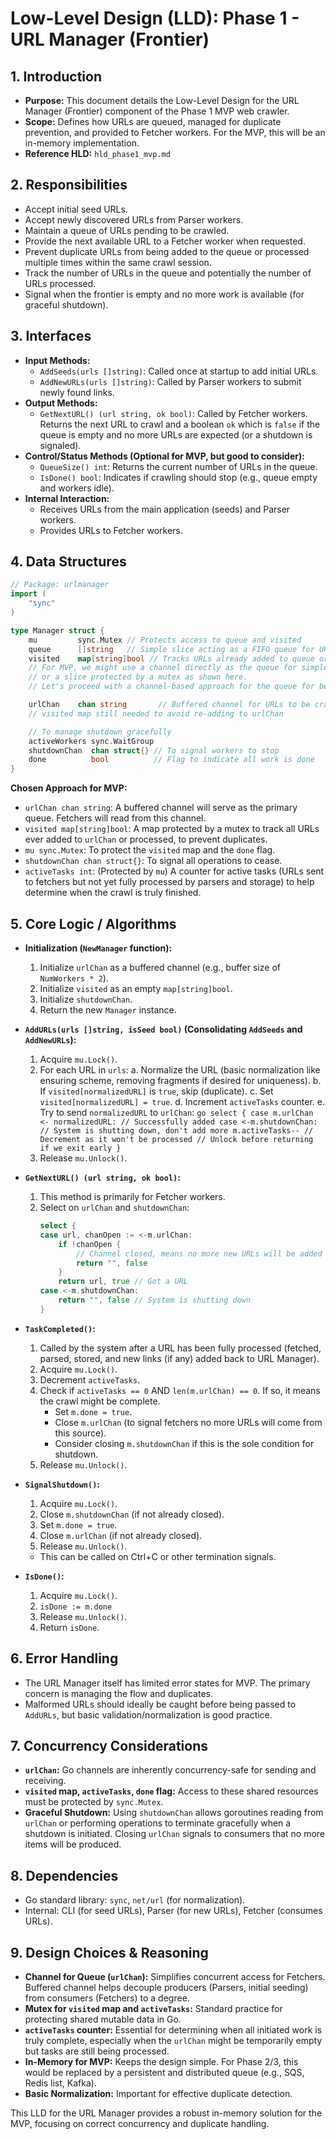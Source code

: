 # Low-Level Design (LLD): Phase 1 - URL Manager (Frontier)

## 1. Introduction

*   **Purpose:** This document details the Low-Level Design for the URL Manager (Frontier) component of the Phase 1 MVP web crawler.
*   **Scope:** Defines how URLs are queued, managed for duplicate prevention, and provided to Fetcher workers. For the MVP, this will be an in-memory implementation.
*   **Reference HLD:** `hld_phase1_mvp.md`

## 2. Responsibilities

*   Accept initial seed URLs.
*   Accept newly discovered URLs from Parser workers.
*   Maintain a queue of URLs pending to be crawled.
*   Provide the next available URL to a Fetcher worker when requested.
*   Prevent duplicate URLs from being added to the queue or processed multiple times within the same crawl session.
*   Track the number of URLs in the queue and potentially the number of URLs processed.
*   Signal when the frontier is empty and no more work is available (for graceful shutdown).

## 3. Interfaces

*   **Input Methods:**
    *   `AddSeeds(urls []string)`: Called once at startup to add initial URLs.
    *   `AddNewURLs(urls []string)`: Called by Parser workers to submit newly found links.
*   **Output Methods:**
    *   `GetNextURL() (url string, ok bool)`: Called by Fetcher workers. Returns the next URL to crawl and a boolean `ok` which is `false` if the queue is empty and no more URLs are expected (or a shutdown is signaled).
*   **Control/Status Methods (Optional for MVP, but good to consider):**
    *   `QueueSize() int`: Returns the current number of URLs in the queue.
    *   `IsDone() bool`: Indicates if crawling should stop (e.g., queue empty and workers idle).
*   **Internal Interaction:**
    *   Receives URLs from the main application (seeds) and Parser workers.
    *   Provides URLs to Fetcher workers.

## 4. Data Structures

```go
// Package: urlmanager
import (
    "sync"
)

type Manager struct {
    mu         sync.Mutex // Protects access to queue and visited
    queue      []string   // Simple slice acting as a FIFO queue for URLs
    visited    map[string]bool // Tracks URLs already added to queue or processed
    // For MVP, we might use a channel directly as the queue for simpler concurrency,
    // or a slice protected by a mutex as shown here.
    // Let's proceed with a channel-based approach for the queue for better concurrency handling.

    urlChan    chan string       // Buffered channel for URLs to be crawled
    // visited map still needed to avoid re-adding to urlChan

    // To manage shutdown gracefully
    activeWorkers sync.WaitGroup
    shutdownChan  chan struct{} // To signal workers to stop
    done          bool          // Flag to indicate all work is done
}
```

**Chosen Approach for MVP:**
*   `urlChan chan string`: A buffered channel will serve as the primary queue. Fetchers will read from this channel.
*   `visited map[string]bool`: A map protected by a mutex to track all URLs ever added to `urlChan` or processed, to prevent duplicates.
*   `mu sync.Mutex`: To protect the `visited` map and the `done` flag.
*   `shutdownChan chan struct{}`: To signal all operations to cease.
*   `activeTasks int`: (Protected by `mu`) A counter for active tasks (URLs sent to fetchers but not yet fully processed by parsers and storage) to help determine when the crawl is truly finished.

## 5. Core Logic / Algorithms

*   **Initialization (`NewManager` function):**
    1.  Initialize `urlChan` as a buffered channel (e.g., buffer size of `NumWorkers * 2`).
    2.  Initialize `visited` as an empty `map[string]bool`.
    3.  Initialize `shutdownChan`.
    4.  Return the new `Manager` instance.

*   **`AddURLs(urls []string, isSeed bool)` (Consolidating `AddSeeds` and `AddNewURLs`):**
    1.  Acquire `mu.Lock()`.
    2.  For each URL in `urls`:
        a.  Normalize the URL (basic normalization like ensuring scheme, removing fragments if desired for uniqueness).
        b.  If `visited[normalizedURL]` is `true`, skip (duplicate).
        c.  Set `visited[normalizedURL] = true`.
        d.  Increment `activeTasks` counter.
        e.  Try to send `normalizedURL` to `urlChan`:
            ```go
            select {
            case m.urlChan <- normalizedURL:
                // Successfully added
            case <-m.shutdownChan:
                // System is shutting down, don't add more
                m.activeTasks-- // Decrement as it won't be processed
                // Unlock before returning if we exit early
            }
            ```
    3.  Release `mu.Unlock()`.

*   **`GetNextURL() (url string, ok bool)`:**
    1.  This method is primarily for Fetcher workers.
    2.  Select on `urlChan` and `shutdownChan`:
        ```go
        select {
        case url, chanOpen := <-m.urlChan:
            if !chanOpen {
                // Channel closed, means no more new URLs will be added AND queue is empty
                return "", false
            }
            return url, true // Got a URL
        case <-m.shutdownChan:
            return "", false // System is shutting down
        }
        ```

*   **`TaskCompleted()`:**
    1.  Called by the system after a URL has been fully processed (fetched, parsed, stored, and new links (if any) added back to URL Manager).
    2.  Acquire `mu.Lock()`.
    3.  Decrement `activeTasks`.
    4.  Check if `activeTasks == 0` AND `len(m.urlChan) == 0`. If so, it means the crawl might be complete.
        *   Set `m.done = true`.
        *   Close `m.urlChan` (to signal fetchers no more URLs will come from this source).
        *   Consider closing `m.shutdownChan` if this is the sole condition for shutdown.
    5.  Release `mu.Unlock()`.

*   **`SignalShutdown()`:**
    1.  Acquire `mu.Lock()`.
    2.  Close `m.shutdownChan` (if not already closed).
    3.  Set `m.done = true`.
    4.  Close `m.urlChan` (if not already closed).
    5.  Release `mu.Unlock()`.
    *   This can be called on Ctrl+C or other termination signals.

*   **`IsDone()`:**
    1.  Acquire `mu.Lock()`.
    2.  `isDone := m.done`
    3.  Release `mu.Unlock()`.
    4.  Return `isDone`.

## 6. Error Handling

*   The URL Manager itself has limited error states for MVP. The primary concern is managing the flow and duplicates.
*   Malformed URLs should ideally be caught before being passed to `AddURLs`, but basic validation/normalization is good practice.

## 7. Concurrency Considerations

*   **`urlChan`:** Go channels are inherently concurrency-safe for sending and receiving.
*   **`visited` map, `activeTasks`, `done` flag:** Access to these shared resources must be protected by `sync.Mutex`.
*   **Graceful Shutdown:** Using `shutdownChan` allows goroutines reading from `urlChan` or performing operations to terminate gracefully when a shutdown is initiated. Closing `urlChan` signals to consumers that no more items will be produced.

## 8. Dependencies

*   Go standard library: `sync`, `net/url` (for normalization).
*   Internal: CLI (for seed URLs), Parser (for new URLs), Fetcher (consumes URLs).

## 9. Design Choices & Reasoning

*   **Channel for Queue (`urlChan`):** Simplifies concurrent access for Fetchers. Buffered channel helps decouple producers (Parsers, initial seeding) from consumers (Fetchers) to a degree.
*   **Mutex for `visited` map and `activeTasks`:** Standard practice for protecting shared mutable data in Go.
*   **`activeTasks` counter:** Essential for determining when all initiated work is truly complete, especially when the `urlChan` might be temporarily empty but tasks are still being processed.
*   **In-Memory for MVP:** Keeps the design simple. For Phase 2/3, this would be replaced by a persistent and distributed queue (e.g., SQS, Redis list, Kafka).
*   **Basic Normalization:** Important for effective duplicate detection.

This LLD for the URL Manager provides a robust in-memory solution for the MVP, focusing on correct concurrency and duplicate handling.
